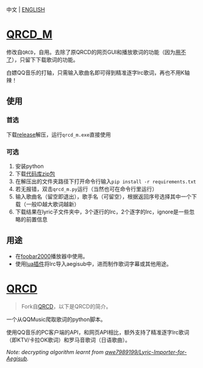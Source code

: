 中文 | [ENGLISH](https://github.com/MC-dusk/QRCD_M/blob/master/README_EN.md)

# [QRCD_M](https://github.com/MC-dusk/QRCD_M)

修改自`QRCD`，自用。去除了原QRCD的网页GUI和播放歌词的功能（因为[用不了](https://github.com/xmcp/QRCD/issues/2)），只留下下载歌词的功能。

白嫖QQ音乐的打轴，只需输入歌曲名即可得到精准逐字lrc歌词，再也不用K轴辣！

## 使用

### 首选

下载[release](https://github.com/MC-dusk/QRCD_M/releases)解压，运行`qrcd_m.exe`直接使用

### 可选

1. 安装python
2. 下载[代码库zip包](https://github.com/MC-dusk/QRCD/archive/refs/heads/master.zip)
3. 在解压出的文件夹路径下打开命令行输入`pip install -r requirements.txt`
4. 若无报错，双击`qrcd_m.py`运行（当然也可在命令行里运行）
5. 输入歌曲名（留空即退出），歌手名（可留空），根据返回序号选择其中一个下载（一般ID越大歌词越新）
6. 下载结果在lyric子文件夹中，3个逐行的lrc，2个逐字的lrc，ignore是一些忽略的前置信息

## 用途

- 在[foobar2000](https://www.foobar2000.org/)播放器中使用。
- 使用[lua插件](https://github.com/qwe7989199/Lyric-Importer-for-Aegisub)将lrc导入aegisub中，进而制作歌词字幕或其他用途。

# [QRCD](https://github.com/xmcp/QRCD)

> Fork自[QRCD](https://github.com/xmcp/QRCD)，以下是QRCD的简介。

一个从QQMusic爬取歌词的python脚本。

使用QQ音乐的PC客户端的API，和网页API相比，额外支持了精准逐字lrc歌词（即KTV/卡拉OK歌词）和罗马音歌词（日语歌曲）。

*Note: decrypting algorithm learnt from [qwe7989199/Lyric-Importer-for-Aegisub](https://github.com/qwe7989199/Lyric-Importer-for-Aegisub).*

